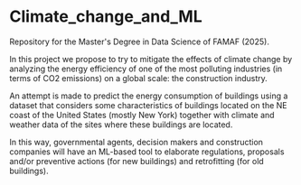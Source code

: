 # Climate_change_and_ML

Repository for the Master's Degree in Data Science of FAMAF (2025).

In this project we propose to try to mitigate the effects of climate change by analyzing the energy efficiency of one of the most polluting industries (in terms of CO2 emissions) on a global scale: the construction industry.

An attempt is made to predict the energy consumption of buildings using a dataset that considers some characteristics of buildings located on the NE coast of the United States (mostly New York) together with climate and weather data of the sites where these buildings are located.

In this way, governmental agents, decision makers and construction companies will have an ML-based tool to elaborate regulations, proposals and/or preventive actions (for new buildings) and retrofitting (for old buildings).
